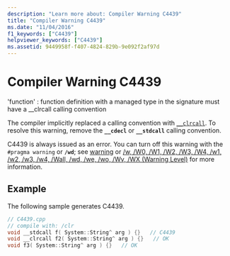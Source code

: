 ```yaml
---
description: "Learn more about: Compiler Warning C4439"
title: "Compiler Warning C4439"
ms.date: "11/04/2016"
f1_keywords: ["C4439"]
helpviewer_keywords: ["C4439"]
ms.assetid: 9449958f-f407-4824-829b-9e092f2af97d
---
```

# Compiler Warning C4439

'function' : function definition with a managed type in the signature must have a __clrcall calling convention

The compiler implicitly replaced a calling convention with [`__clrcall`](../../cpp/clrcall.md). To resolve this warning, remove the **`__cdecl`** or **`__stdcall`** calling convention.

C4439 is always issued as an error. You can turn off this warning with the `#pragma warning` or **`/wd`**; see [warning](../../preprocessor/warning.md) or [/w, /W0, /W1, /W2, /W3, /W4, /w1, /w2, /w3, /w4, /Wall, /wd, /we, /wo, /Wv, /WX (Warning Level)](../../build/reference/compiler-option-warning-level.md) for more information.

## Example

The following sample generates C4439.

```cpp
// C4439.cpp
// compile with: /clr
void __stdcall f( System::String^ arg ) {}   // C4439
void __clrcall f2( System::String^ arg ) {}   // OK
void f3( System::String^ arg ) {}   // OK
```

